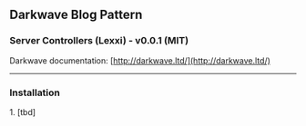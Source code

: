 ## Darkwave Blog Pattern
### Server Controllers (Lexxi) - v0.0.1 (MIT)

Darkwave documentation: [http://darkwave.ltd/](http://darkwave.ltd/)

-------

### Installation

1\. [tbd]
